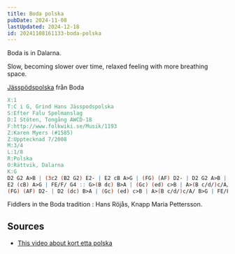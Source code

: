 ```yaml
---
title: Boda polska
pubDate: 2024-11-08
lastUpdated: 2024-12-18
id: 20241108161133-boda-polska
---
```


Boda is in Dalarna.

Slow, becoming slower over time, relaxed feeling with more breathing space.

[Jässpödspolska](http://www.folkwiki.se/Musik/1193) från Boda

```abc
X:1
T:C i G, Grind Hans Jässpodspolska
S:Efter Falu Spelmanslag
D:I Stöten, Tongång AWCD-18
F:http://www.folkwiki.se/Musik/1193
Z:Karen Myers (#1585)
Z:Upptecknad 7/2008
M:3/4
L:1/8
R:Polska
O:Rättvik, Dalarna
K:G
D2 G2 A>B | (3c2 (B2 G2) E2- | E2 cB A>G | (FG) (AF) D2- | D2 G2 A>B | (3c2 (B2 G2) E2- |
E2 (cB) A>G | FE/F/ G4 :: G>(B dc) B>A | (Gc) (ed) c>B | A>(B c/d/)c/A/ B>G |
(FG) (AF) D2- | D2 (dc) B>A | (Gc) (ed) c>B | A>(B c/d/)c/A/ B>G | FE/F/ G4 :|
```

<div id="paper"></div>

<script>
ABCJS.renderAbc("paper", `X:1
T:C i G, Grind Hans Jässpodspolska
M:3/4
L:1/8
R:Polska
O:Rättvik, Dalarna
K:G
D2 G2 A>B | (3c2 (B2 G2) E2- | E2 cB A>G | (FG) (AF) D2- | D2 G2 A>B | (3c2 (B2 G2) E2- |
E2 (cB) A>G | FE/F/ G4 :: G>(B dc) B>A | (Gc) (ed) c>B | A>(B c/d/)c/A/ B>G |
(FG) (AF) D2- | D2 (dc) B>A | (Gc) (ed) c>B | A>(B c/d/)c/A/ B>G | FE/F/ G4 :|`, {responsive: 'resize'});
</script>

Fiddlers in the Boda tradition : Hans Röjås, Knapp Maria Pettersson.

## Sources

- [This video about kort etta polska](https://www.youtube.com/watch?v=--merswt1Bk)

